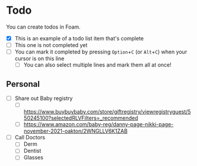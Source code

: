 # Todo

You can create todos in Foam.

- [x] This is an example of a todo list item that's complete
- [ ] This one is not completed yet
- [ ] You can mark it completed by pressing `Option`+`C` (or `Alt`+`C`) when your cursor is on this line
  - [ ] You can also select multiple lines and mark them all at once!

## Personal

- [ ] Share out Baby registry
  - [ ] https://www.buybuybaby.com/store/giftregistry/viewregistryguest/550245100?selectedRLVFilters=_recommended
  - [ ] https://www.amazon.com/baby-reg/danny-page-nikki-page-november-2021-oakton/2WNGLLV6K1ZAB
- [ ] Call Doctors
  - [ ] Derm
  - [ ] Dentist
  - [ ] Glasses
